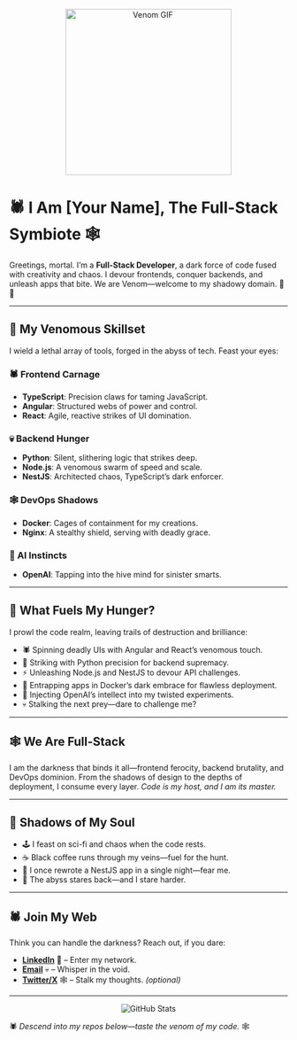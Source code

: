 <p align="center">
  <img src="https://media3.giphy.com/media/v1.Y2lkPTc5MGI3NjExZmNtZm1kNDgyOHVuZm4wMXgxbDBpYWNjYmNoOHF5OWI2enlybnFydSZlcD12MV9pbnRlcm5hbF9naWZfYnlfaWQmY3Q9Zw/GgJAfbEneiDLi/giphy.gif" width="300" alt="Venom GIF">
</p>

# 🕷️ I Am [Your Name], The Full-Stack Symbiote 🕸️

Greetings, mortal. I’m a **Full-Stack Developer**, a dark force of code fused with creativity and chaos. I devour frontends, conquer backends, and unleash apps that bite. We are Venom—welcome to my shadowy domain. 🖤💀

---

## 🧬 My Venomous Skillset
I wield a lethal array of tools, forged in the abyss of tech. Feast your eyes:

### 🕷️ Frontend Carnage
- **TypeScript**: Precision claws for taming JavaScript.  
- **Angular**: Structured webs of power and control.  
- **React**: Agile, reactive strikes of UI domination.  

### 💀 Backend Hunger
- **Python**: Silent, slithering logic that strikes deep.  
- **Node.js**: A venomous swarm of speed and scale.  
- **NestJS**: Architected chaos, TypeScript’s dark enforcer.  

### 🕸️ DevOps Shadows
- **Docker**: Cages of containment for my creations.  
- **Nginx**: A stealthy shield, serving with deadly grace.  

### 🧠 AI Instincts
- **OpenAI**: Tapping into the hive mind for sinister smarts.  

---

## 🖤 What Fuels My Hunger?
I prowl the code realm, leaving trails of destruction and brilliance:
- 🕷️ Spinning deadly UIs with Angular and React’s venomous touch.  
- 🐍 Striking with Python precision for backend supremacy.  
- ⚡ Unleashing Node.js and NestJS to devour API challenges.  
- 🐳 Entrapping apps in Docker’s dark embrace for flawless deployment.  
- 🧠 Injecting OpenAI’s intellect into my twisted experiments.  
- 💀 Stalking the next prey—dare to challenge me?  

---

## 🕸️ We Are Full-Stack
I am the darkness that binds it all—frontend ferocity, backend brutality, and DevOps dominion. From the shadows of design to the depths of deployment, I consume every layer. *Code is my host, and I am its master.*  

---

## 🖤 Shadows of My Soul
- 🕹️ I feast on sci-fi and chaos when the code rests.  
- ☕ Black coffee runs through my veins—fuel for the hunt.  
- 🧬 I once rewrote a NestJS app in a single night—fear me.  
- 🌌 The abyss stares back—and I stare harder.  

---

## 🕷️ Join My Web
Think you can handle the darkness? Reach out, if you dare:  
- **[LinkedIn](https://linkedin.com/in/your-profile)** 🖤 – Enter my network.  
- **[Email](mailto:your.email@example.com)** 💀 – Whisper in the void.  
- **[Twitter/X](https://twitter.com/your-handle)** 🕸️ – Stalk my thoughts. *(optional)*  

---

<p align="center">
  <img src="https://github-readme-stats.vercel.app/api?username=qthuy0081&show_icons=true&theme=dark" alt="GitHub Stats">
</p>

🕷️ *Descend into my repos below—taste the venom of my code.* 🕸️
